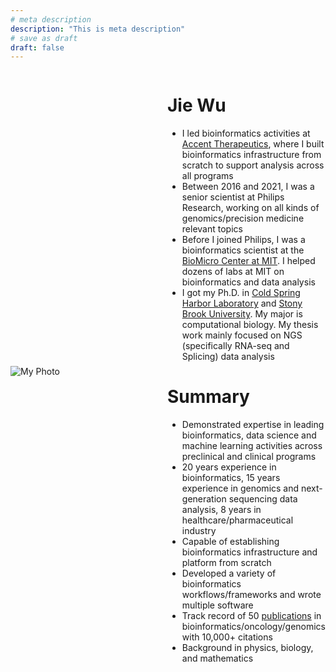 ```yaml
---
# meta description
description: "This is meta description"
# save as draft
draft: false
---
```


<div style="display: flex; align-items: center; gap: 2rem;">

<!-- Left side: Image -->
<div style="flex: 1;">

  ![My Photo](/images/300px-Myphoto.jpg)

</div>

<!-- Right side: Bullet list -->
<div style="flex: 1;">

# Jie Wu

- I led bioinformatics activities at [Accent Therapeutics](https://accenttx.com), where I built bioinformatics infrastructure from scratch to support analysis across all programs
- Between 2016 and 2021, I was a senior scientist at Philips Research, working on all kinds of genomics/precision medicine relevant topics
- Before I joined Philips, I was a bioinformatics scientist at the [BioMicro Center at MIT](https://bmcwiki.mit.edu/index.php/BioMicroCenter). I helped dozens of labs at MIT on bioinformatics and data analysis
- I got my Ph.D. in [Cold Spring Harbor Laboratory](http://www.cshl.edu) and [Stony Brook University](http://www.stonybrook.edu/). My major is computational biology. My thesis work mainly focused on NGS (specifically RNA-seq and Splicing) data analysis

# Summary

- Demonstrated expertise in leading bioinformatics, data science and machine learning activities across preclinical and clinical programs
- 20 years experience in bioinformatics, 15 years experience in genomics and next-generation sequencing data analysis,  8 years in healthcare/pharmaceutical industry
- Capable of establishing bioinformatics infrastructure and platform from scratch
- Developed a variety of bioinformatics workflows/frameworks and wrote multiple software
- Track record of 50 [publications](https://scholar.google.com/citations?hl=en&user=mAm07sMxNvQC&view_op=list_works&sortby=pubdate) in bioinformatics/oncology/genomics with 10,000+ citations
- Background in physics, biology, and mathematics

</div>

</div>